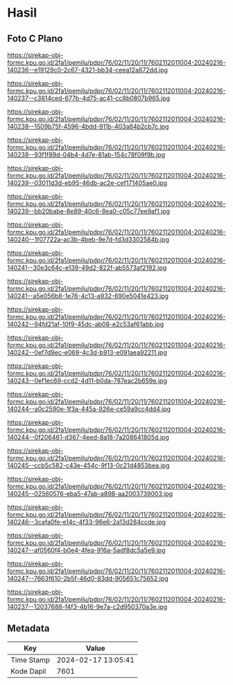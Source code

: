 # Hasil

## Foto C Plano

https://sirekap-obj-formc.kpu.go.id/2fa1/pemilu/pdpr/76/02/11/20/11/7602112011004-20240216-140236--e19129c0-2c67-4321-bb34-ceea12a672dd.jpg

https://sirekap-obj-formc.kpu.go.id/2fa1/pemilu/pdpr/76/02/11/20/11/7602112011004-20240216-140237--c3814ced-677b-4d75-ac41-cc8b0807b965.jpg

https://sirekap-obj-formc.kpu.go.id/2fa1/pemilu/pdpr/76/02/11/20/11/7602112011004-20240216-140238--1509b75f-4596-4bdd-911b-403a84b2cb7c.jpg

https://sirekap-obj-formc.kpu.go.id/2fa1/pemilu/pdpr/76/02/11/20/11/7602112011004-20240216-140238--93f1f89d-04b4-4d7e-81ab-154c78f09f9b.jpg

https://sirekap-obj-formc.kpu.go.id/2fa1/pemilu/pdpr/76/02/11/20/11/7602112011004-20240216-140239--03011d3d-eb95-46db-ac2e-cef171405ae0.jpg

https://sirekap-obj-formc.kpu.go.id/2fa1/pemilu/pdpr/76/02/11/20/11/7602112011004-20240216-140239--bb20babe-8e89-40c6-8ea0-c05c77ee9af1.jpg

https://sirekap-obj-formc.kpu.go.id/2fa1/pemilu/pdpr/76/02/11/20/11/7602112011004-20240216-140240--1f07722a-ac3b-4beb-9e7d-fd3d3302584b.jpg

https://sirekap-obj-formc.kpu.go.id/2fa1/pemilu/pdpr/76/02/11/20/11/7602112011004-20240216-140241--30e3c64c-e139-49d2-822f-ab5573af2192.jpg

https://sirekap-obj-formc.kpu.go.id/2fa1/pemilu/pdpr/76/02/11/20/11/7602112011004-20240216-140241--a5e056b8-1e76-4c13-a932-690e5041e423.jpg

https://sirekap-obj-formc.kpu.go.id/2fa1/pemilu/pdpr/76/02/11/20/11/7602112011004-20240216-140242--94fd21af-10f9-45dc-ab08-e2c53af61abb.jpg

https://sirekap-obj-formc.kpu.go.id/2fa1/pemilu/pdpr/76/02/11/20/11/7602112011004-20240216-140242--0ef7d9ec-e069-4c3d-b913-e091aea92211.jpg

https://sirekap-obj-formc.kpu.go.id/2fa1/pemilu/pdpr/76/02/11/20/11/7602112011004-20240216-140243--0ef1ec69-ccd2-4d11-b0da-787eac2b659e.jpg

https://sirekap-obj-formc.kpu.go.id/2fa1/pemilu/pdpr/76/02/11/20/11/7602112011004-20240216-140244--a0c2590e-1f3a-445a-926e-ce59a9cc4dd4.jpg

https://sirekap-obj-formc.kpu.go.id/2fa1/pemilu/pdpr/76/02/11/20/11/7602112011004-20240216-140244--0f206461-d367-4eed-8a18-7a208641805d.jpg

https://sirekap-obj-formc.kpu.go.id/2fa1/pemilu/pdpr/76/02/11/20/11/7602112011004-20240216-140245--ccb5c582-c43e-454c-9f13-0c21d4853bea.jpg

https://sirekap-obj-formc.kpu.go.id/2fa1/pemilu/pdpr/76/02/11/20/11/7602112011004-20240216-140245--02560576-eba5-47ab-a898-aa2003739003.jpg

https://sirekap-obj-formc.kpu.go.id/2fa1/pemilu/pdpr/76/02/11/20/11/7602112011004-20240216-140246--3cafa0fe-e14c-4f33-96e6-2a13d284ccde.jpg

https://sirekap-obj-formc.kpu.go.id/2fa1/pemilu/pdpr/76/02/11/20/11/7602112011004-20240216-140247--af0560f4-b0e4-4fea-916a-5adf8dc5a5e9.jpg

https://sirekap-obj-formc.kpu.go.id/2fa1/pemilu/pdpr/76/02/11/20/11/7602112011004-20240216-140247--7663f610-2b5f-46d0-83dd-905651c75652.jpg

https://sirekap-obj-formc.kpu.go.id/2fa1/pemilu/pdpr/76/02/11/20/11/7602112011004-20240216-140237--12037688-f4f3-4b16-9e7a-c2d950370a3e.jpg


## Metadata

| Key        | Value               |
| ---------- | ------------------- |
| Time Stamp | 2024-02-17 13:05:41 |
| Kode Dapil | 7601                |



